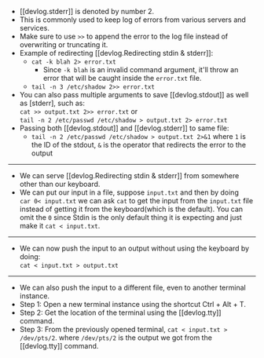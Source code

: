 
- [[devlog.stderr]] is denoted by number 2.
- This is commonly used to keep log of errors from various servers and services.
- Make sure to use `>>` to append the error to the log file instead of overwriting or truncating it.
- Example of redirecting [[devlog.Redirecting stdin & stderr]]:
  - `cat -k blah 2> error.txt`
    - Since `-k blah` is an invalid command argument, it'll throw an error that will be caught inside the `error.txt` file.
  - `tail -n 3 /etc/shadow 2>> error.txt`
- You can also pass multiple arguments to save [[devlog.stdout]] as well as [stderr], such as:  
  `cat >> output.txt 2>> error.txt` or  
  `tail -n 2 /etc/passwd /etc/shadow > output.txt 2> error.txt`
- Passing both [[devlog.stdout]] and [[devlog.stderr]] to same file:
  - `tail -n 2 /etc/passwd /etc/shadow > output.txt 2>&1` where `1` is the ID of the stdout, `&` is the operator that redirects the error to the output

---

- We can serve [[devlog.Redirecting stdin & stderr]] from somewhere other than our keyboard.
- We can put our input in a file, suppose `input.txt` and then by doing  
  `car 0< input.txt` we can ask `cat` to get the input from the `input.txt` file instead of getting it from the keyboard(which is the default). You can omit the `0` since Stdin is the only default thing it is expecting and just make it `cat < input.txt`.

---

- We can now push the input to an output without using the keyboard by doing:  
  `cat < input.txt > output.txt`

---

- We can also push the input to a different file, even to another terminal instance.
- Step 1: Open a new terminal instance using the shortcut Ctrl + Alt + T.
- Step 2: Get the location of the terminal using the [[devlog.tty]] command.
- Step 3: From the previously opened terminal, `cat < input.txt > /dev/pts/2`. where `/dev/pts/2` is the output we got from the [[devlog.tty]] command.
